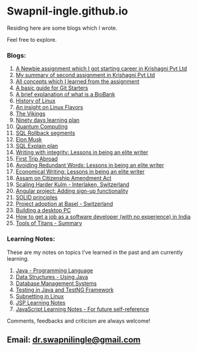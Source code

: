 # Swapnil-ingle.github.io

Residing here are some blogs which I wrote.

Feel free to explore.

### Blogs:
1. [A Newbie assignment which I got starting career in Krishagni Pvt Ltd](https://swapnil-ingle.github.io/Ass1)
2. [My summary of second assignment in Krishagni Pvt Ltd](https://swapnil-ingle.github.io/Ass2)
3. [All concepts which I learned from the assignment](https://swapnil-ingle.github.io/Concepts)
4. [A basic guide for Git Starters](https://swapnil-ingle.github.io/git_for_starters)
5. [A brief explanation of what is a BioBank](https://swapnil-ingle.github.io/what_is_biobank)
6. [History of Linux](https://swapnil-ingle.github.io/linux_history)
7. [An insight on Linux Flavors](https://swapnil-ingle.github.io/linux_flavors)
8. [The Vikings](https://swapnil-ingle.github.io/The_Vikings)
9. [Ninety days learning plan](https://swapnil-ingle.github.io/Ninety_Learning_Days)
10. [Quantum Computing](https://swapnil-ingle.github.io/Quantum_Computing)
11. [SQL Rollback segments](https://swapnil-ingle.github.io/SQL_Rollback)
12. [Elon Musk](https://swapnil-ingle.github.io/Elon-Musk)
13. [SQL Explain plan](https://swapnil-ingle.github.io/SQL-Explain)
14. [Writing with integrity: Lessons in being an elite writer](https://swapnil-ingle.github.io/writing-with-integrity)
15. [First Trip Abroad](https://swapnil-ingle.github.io/first_trip_abroad)
16. [Avoiding Redundant Words: Lessons in being an elite writer](https://swapnil-ingle.github.io/avoid_redundant_words)
17. [Economical Writing: Lessons in being an elite writer](https://swapnil-ingle.github.io/economical_writing)
18. [Assam on Citizenship Amendment Act](https://swapnil-ingle.github.io/Assam_on_cab)
19. [Scaling Harder Kulm - Interlaken, Switzerland](https://swapnil-ingle.github.io/Scaling_Harder_Kulm)
20. [Angular project: Adding sign-up functionality](https://swapnil-ingle.github.io/add-signup-with-angular)
21. [SOLID principles](https://swapnil-ingle.github.io/solid)
22. [Project adoption at Basel - Switzerland](https://www.openspecimen.org/biobanking-lims-university-hospital-basel-switzerland/)
23. [Building a desktop PC](https://swapnil-ingle.github.io/building_a_powerful_pc)
24. [How to get a job as a software developer (with no experience) in India](https://swapnil-ingle.github.io/get-a-software-dev-job-as-a-fresher)
25. [Tools of Titans - Summary](https://swapnil-ingle.github.io/tools-of-titans)

### Learning Notes:

These are my notes on topics I've learned in the past and am currently learning.

1. [Java - Programming Language](https://docs.google.com/document/d/1omY_6zTHM2cwiJ6whHsH_MfdG0mWkLQ_lGUMtP-grO4/edit#heading=h.nrnw03t7conb)
2. [Data Structures - Using Java](https://docs.google.com/document/d/1rX2izqvOyWR5dWZ8gtwrI6RcaoRCaZQIuJ_qjFhK0fU/edit#heading=h.d5kx2ts9gwc1)
3. [Database Management Systems](https://docs.google.com/document/d/1FwTk1y2N63bAp5K7paAQJ8Mqt4qQUOFjbRFhZ_PxhT0/edit#heading=h.aczyuw2yex2w)
4. [Testing in Java and TestNG Framework](https://docs.google.com/document/d/1u5i3M7nlwAVA2rY8_0Wik69mfgAK7WtxxlGcxPcPpr4/edit)
5. [Subnetting in Linux](https://docs.google.com/document/d/1u5i3M7nlwAVA2rY8_0Wik69mfgAK7WtxxlGcxPcPpr4/edit)
6. [JSP Learning Notes](https://swapnil-ingle.github.io/jsp_learnings)
7. [JavaScript Learning Notes - For future self-reference](https://swapnil-ingle.github.io/js_learning_notes)

Comments, feedbacks and criticism are always welcome!
## **Email:** dr.swapnilingle@gmail.com
